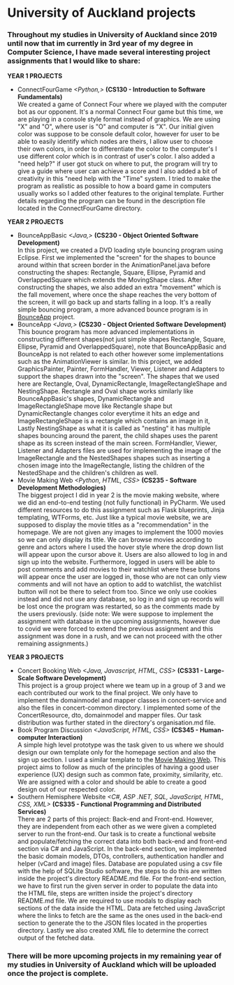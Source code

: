 # University of Auckland projects

### Throughout my studies in University of Auckland since 2019 until now that im currently in 3rd year of my degree in Computer Science, I have made several interesting project assignments that I would like to share:


**YEAR 1 PROJECTS**
* ConnectFourGame *<Python,>* **(CS130 - Introduction to Software Fundamentals)**  
We created a game of Connect Four where we played with the computer bot as our opponent. It's a normal Connect Four game but this time, we are playing in a console style format instead of graphics. We are using "X" and "O", where user is "O" and computer is "X". Our initial given color was suppose to be console default color, however for user to be able to easily identify which nodes are theirs, I allow user to choose their own colors, in order to differentiate the color to the computer's I use different color which is in contrast of user's color. I also added a "need help?" if user got stuck on where to put, the program will try to give a guide where user can achieve a score and I also added a bit of creativity in this "need help with the "Time" system. I tried to make the program as realistic as possible to how a board game in computers usually works so I added other features to the original template. Further details regarding the program can be found in  the description file located in  the ConnectFourGame directory.


**YEAR 2 PROJECTS**
* BounceAppBasic *<Java,>* **(CS230 - Object Oriented Software Development)**  
In this project, we created a DVD loading style bouncing program using Eclipse. First we implemented the "screen" for the shapes to bounce around within that screen border in the AnimationPanel.java before constructing the shapes: Rectangle, Square, Ellipse, Pyramid and OverlappedSquare which extends the MovingShape class. After constructing the shapes, we also added an extra "movement" which is the fall movement, where once the shape reaches the very bottom of the screen, it will go back up and starts falling in a loop. It's a really simple bouncing program, a more advanced bounce program is in [BounceApp](https://github.com/NatRivers/assignment/tree/main/bounceApp) project.
* BounceApp *<Java,>* **(CS230 - Object Oriented Software Development)**  
This bounce program has more advanced implementations in constructing different shapes(not just simple shapes Rectangle, Square, Ellipse, Pyramid and OverlappedSquare), note that BounceAppBasic and BounceApp is not related to each other however some implementations such as the AnimationViewer is similar. In this project, we added GraphicsPainter, Painter, FormHandler, Viewer, Listener and Adapters to support the shapes drawn into the "screen". The shapes that we used here are Rectangle, Oval, DynamicRectangle, ImageRectangleShape and NestingShape. Rectangle and Oval shape works similarly like BounceAppBasic's shapes, DynamicRectangle and ImageRectangleShape move like Rectangle shape but DynamicRectangle changes color everytime it hits an edge and ImageRectangleShape is a rectangle which contains an image in it, Lastly NestingShape as what it is called as "nesting" it has multiple shapes bouncing around the parent, the child shapes uses the parent shape as its screen instead of the main screen. FormHandler, Viewer, Listener and Adapters files are used for implementing the image of the ImageRectangle and the NestedShapes shapes such as inserting a chosen image into the ImageRectangle, listing the children of the NestedShape and the children's children as well.
* Movie Making Web *<Python, HTML, CSS>* **(CS235 - Software Development Methodologies)**  
The biggest project I did in year 2 is the movie making website, where we did an end-to-end testing (not fully functional) in PyCharm. We used different resources to do this assignment such as Flask blueprints, Jinja templating, WTForms, etc. Just like a typical movie website, we are supposed to display the movie titles as a "recommendation" in the homepage. We are not given any images to implement the 1000 movies so we can only display its title. We can browse movies according to genre and actors where I used the hover style where the drop down list will appear upon the cursor above it. Users are also allowed to log in and sign up into the website. Furthermore, logged in users will be able to post comments and add movies to their watchlist where these buttons will appear once the user are logged in, those who are not can only view comments and will not have an option to add to watchlist, the watchlist button will not be there to select from too. Since we only use cookies instead and did not use any database, so log in and sign up records will be lost once the program was restarted, so as the comments made by the users previously. (side note: We were suppose to implement the assignment with database in the upcoming assignments, however due to covid we were forced to extend the previous assignment and this assignment was done in a rush, and we can not proceed with the other remaining assignments.)

**YEAR 3 PROJECTS**
* Concert Booking Web *<Java, Javascript, HTML, CSS>* **(CS331 - Large-Scale Software Development)**  
This project is a group project where we team up in a group of 3 and we each contributed our work to the final project. We only have to implement the domainmodel and mapper classes in concert-service and also the files in concert-common directory. I implemented some of the ConcertResource, dto, domainmodel and mapper files. Our task distribution was further stated in the directory's organisation.md file.
* Book Program Discussion *<JavaScript, HTML, CSS>* **(CS345 - Human-computer Interaction)**  
A simple high level prototype was the task given to us where we should design our own template only for the homepage section and also the sign up section. I used a similar template to the [Movie Making Web](https://github.com/NatRivers/UoA-projects/tree/main/MovieMakingWeb). This project aims to follow as much of the principles of having a good user experience (UX) design such as common fate, proximity, similarity, etc. We are assigned with a color and should be able to create a good design out of our respected color.
* Southern Hemisphere Website *<C#, ASP .NET, SQL, JavaScript, HTML, CSS, XML>* **(CS335 - Functional Programming and Distributed Services)**  
There are 2 parts of this project: Back-end and Front-end. However, they are independent from each other as we were given a completed server to run the front-end. Our task is to create a functional website and populate/fetching the correct data into both back-end and front-end section via C# and JavaScript. In the back-end section, we implemented the basic domain models, DTOs, controllers, authentication handler and helper (vCard and image) files. Database are populated using a csv file with the help of SQLite Studio software, the steps to do this are written inside the project's directory README.md file. For the front-end section, we have to first run the given server in order to populate the data into the HTML file, steps are written inside the project's directory README.md file. We are required to use modals to display each sections of the data inside the HTML. Data are fetched using JavaScript where the links to fetch are the same as the ones used in the back-end section to generate the to the JSON files located in the properties directory. Lastly we also created XML file to determine the correct output of the fetched data.
  
  
### There will be more upcoming projects in my remaining year of my studies in University of Auckland which will be uploaded once the project is complete.
